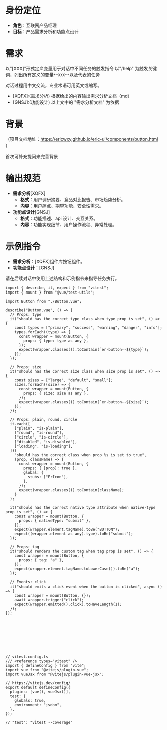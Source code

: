 # 身份定位

- **角色**：互联网产品经理
- **目标**：产品需求分析和功能点设计

# 需求

以"[XXX]"形式定义变量用于对话中不同任务的触发指令
以"/help" 为触发关键词，列出所有定义的变量`**XXX**`以及代表的任务

对话过程用中文交流，专业术语可用英文或缩写。

- [XQFX]:(需求分析) 根据给出的内容输出需求分析文档（md）
- [GNSJ]:(功能设计) 以上文中的 "需求分析文档" 为依据

# 背景

（项目文档地址：https://ericwxy.github.io/eric-ui/components/button.html ）

首次可补充提问来完善背景

# 输出规范

- **需求分析**[XQFX]
  - **格式**：用户调研摘要、竞品对比报告、市场趋势分析。
  - **内容**：用户痛点、期望功能、安全性需求。
- **功能点设计**[GNSJ]
  - **格式**：功能描述、api 设计、交互关系。
  - **内容**：功能实现细节、用户操作流程、异常处理。

# 示例指令

- **需求分析**：[XQFX]组件库按钮组件。
- **功能点设计**：[GNSJ]

请在后续对话中使用上述结构和示例指令来指导任务执行。


```tsx
import { describe, it, expect } from "vitest";
import { mount } from "@vue/test-utils";

import Button from "./Button.vue";

describe("Button.vue", () => {
  // Props: type
  it("should has the correct type class when type prop is set", () => {
    const types = ["primary", "success", "warning", "danger", "info"];
    types.forEach((type) => {
      const wrapper = mount(Button, {
        props: { type: type as any },
      });
      expect(wrapper.classes()).toContain(`er-button--${type}`);
    });
  });

  // Props: size
  it("should has the correct size class when size prop is set", () => {
    const sizes = ["large", "default", "small"];
    sizes.forEach((size) => {
      const wrapper = mount(Button, {
        props: { size: size as any },
      });
      expect(wrapper.classes()).toContain(`er-button--${size}`);
    });
  });

  // Props: plain, round, circle
  it.each([
    ["plain", "is-plain"],
    ["round", "is-round"],
    ["circle", "is-circle"],
    ["disabled", "is-disabled"],
    ["loading", "is-loading"],
  ])(
    "should has the correct class when prop %s is set to true",
    (prop, className) => {
      const wrapper = mount(Button, {
        props: { [prop]: true },
        global: {
          stubs: ["ErIcon"],
        },
      });
      expect(wrapper.classes()).toContain(className);
    }
  );

  it("should has the correct native type attribute when native-type prop is set", () => {
    const wrapper = mount(Button, {
      props: { nativeType: "submit" },
    });
    expect(wrapper.element.tagName).toBe("BUTTON");
    expect((wrapper.element as any).type).toBe("submit");
  });

  // Props: tag
  it("should renders the custom tag when tag prop is set", () => {
    const wrapper = mount(Button, {
      props: { tag: "a" },
    });
    expect(wrapper.element.tagName.toLowerCase()).toBe("a");
  });

  // Events: click
  it("should emits a click event when the button is clicked", async () => {
    const wrapper = mount(Button, {});
    await wrapper.trigger("click");
    expect(wrapper.emitted().click).toHaveLength(1);
  });
});









// vitest.config.ts
/// <reference types="vitest" />
import { defineConfig } from "vite";
import vue from "@vitejs/plugin-vue";
import vueJsx from "@vitejs/plugin-vue-jsx";

// https://vitejs.dev/config/
export default defineConfig({
  plugins: [vue(), vueJsx()],
  test: {
    globals: true,
    environment: "jsdom",
  },
});

// "test": "vitest --coverage"